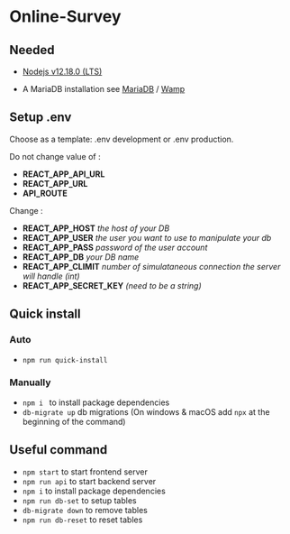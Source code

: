 # Online-Survey

## Needed

* [Nodejs v12.18.0 (LTS)](https://nodejs.org/en/download/)

* A MariaDB installation see [MariaDB](https://mariadb.org/) / [Wamp](https://www.wampserver.com/)

## Setup .env

Choose as a template: .env development or .env production.

Do not change value of :

- **REACT_APP_API_URL**
- **REACT_APP_URL**
- **API_ROUTE**

Change :

- **REACT_APP_HOST** *the host of your DB*
- **REACT_APP_USER** *the user you want to use to manipulate your db*
- **REACT_APP_PASS** *password of the user account*
- **REACT_APP_DB** *your DB name*
- **REACT_APP_CLIMIT** *number of simulataneous connection the server will handle (int)*
- **REACT_APP_SECRET_KEY** *(need to be a string)*

## Quick install 

### Auto

* `npm run quick-install`

### Manually

* `npm i ` to install package dependencies
* `db-migrate up` db migrations (On windows & macOS add `npx` at the beginning of the command)

## Useful command

* `npm start` to start frontend server
* `npm run api` to start backend server
* `npm i` to install package dependencies
* `npm run db-set` to setup tables
* `db-migrate down` to remove tables
* `npm run db-reset` to reset tables

